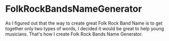 # FolkRockBandsNameGenerator
As I figured out that the way to create great Folk Rock Band Name is to get together only two types of words, I decided it would be great to help young musicians. That's how I create Folk Rock Bands Name Generator.
